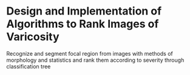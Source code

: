 # Design and Implementation of Algorithms to Rank Images of Varicosity
Recognize and segment focal region from images with methods of morphology and statistics and rank them according to severity through classification tree

